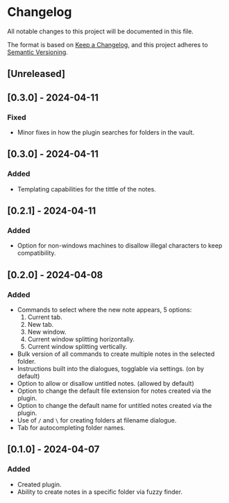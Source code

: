 # Changelog

All notable changes to this project will be documented in this file.

The format is based on [Keep a Changelog](https://keepachangelog.com/en/1.1.0/),
and this project adheres to [Semantic Versioning](https://semver.org/spec/v2.0.0.html).

## [Unreleased]

## [0.3.0] - 2024-04-11

### Fixed

- Minor fixes in how the plugin searches for folders in the vault.

## [0.3.0] - 2024-04-11

### Added

- Templating capabilities for the tittle of the notes.

## [0.2.1] - 2024-04-11

### Added

- Option for non-windows machines to disallow illegal characters to keep compatibility.

## [0.2.0] - 2024-04-08

### Added

- Commands to select where the new note appears, 5 options:
    1. Current tab.
    2. New tab.
    3. New window.
    4. Current window splitting horizontally.
    5. Current window splitting vertically.
- Bulk version of all commands to create multiple notes in the selected folder.
- Instructions built into the dialogues, togglable via settings. (on by default)
- Option to allow or disallow untitled notes. (allowed by default)
- Option to change the default file extension for notes created via the plugin.
- Option to change the default name for untitled notes created via the plugin.
- Use of `/` and `\` for creating folders at filename dialogue.
- Tab for autocompleting folder names.

## [0.1.0] - 2024-04-07

### Added

- Created plugin.
- Ability to create notes in a specific folder via fuzzy finder.
